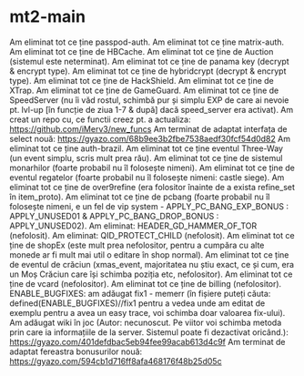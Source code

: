 # mt2-main
 
Am eliminat tot ce ține passpod-auth. 
Am eliminat tot ce ține matrix-auth. 
Am eliminat tot ce ține de HBCache. 
Am eliminat tot ce ține de Auction (sistemul este neterminat). 
Am eliminat tot ce ține de panama key (decrypt & encrypt type). 
Am eliminat tot ce ține de hybridcrypt (decrypt & encrypt type). 
Am eliminat tot ce ține de HackShield.
Am eliminat tot ce ține de XTrap.
Am eliminat tot ce ține de GameGuard.
Am eliminat tot ce ține de SpeedServer (nu îi văd rostul, schimbă pur și simplu EXP de care ai nevoie pt. lvl-up [în funcție de ziua 1-7 & după] dacă speed_server era activat).
Am creat un repo cu, ce functii creez pt. a actualiza: https://github.com/iMerv3/new_funcs
Am terminat de adaptat interfața de select nouă: https://gyazo.com/68b9ee3b2fbe7538aedf30fcf54d0d82
Am eliminat tot ce ține auth-brazil.
Am eliminat tot ce ține eventul Three-Way (un event simplu, scris mult prea rău).
Am eliminat tot ce ține de sistemul monarhilor (foarte probabil nu îl folosește nimeni).
Am eliminat tot ce ține de eventul regatelor (foarte probabil nu îl folosește nimeni: castle siege).
Am eliminat tot ce ține de over9refine (era folositor înainte de a exista refine_set în item_proto).
Am eliminat tot ce ține de pcbang (foarte probabil nu îl folosește nimeni, e un fel de vip system - APPLY_PC_BANG_EXP_BONUS : APPLY_UNUSED01 & APPLY_PC_BANG_DROP_BONUS : APPLY_UNUSED02).
Am eliminat: HEADER_GD_HAMMER_OF_TOR (nefolosit). 
Am eliminat: QID_PROTECT_CHILD (nefolosit).
Am eliminat tot ce ține de shopEx (este mult prea nefolositor, pentru a cumpăra cu alte monede ar fi mult mai util o editare în shop normal).
Am eliminat tot ce ține de eventul de crăciun (xmas_event, majoritatea nu știu exact, ce și cum, era un Moș Crăciun care își schimba poziția etc, nefolositor).
Am eliminat tot ce ține de vcard (nefolositor).
Am eliminat tot ce ține de billing (nefolositor).
ENABLE_BUGFIXES: am adăugat fix1 - memerr (în fișiere puteți căuta: defined(ENABLE_BUGFIXES)//fix1 pentru a vedea unde am editat de exemplu pentru a avea un easy trace, voi schimba doar valoarea fix-ului). 
Am adăugat wiki în joc (Autor: necunoscut. Pe viitor voi schimba metoda prin care ia informațiile de la server. Sistemul poate fi dezactivat oricând.): https://gyazo.com/401defdbac5eb94fee99acab613d4c9f
Am terminat de adaptat fereastra bonusurilor nouă: https://gyazo.com/594cb1d716ff8afa468176f48b25d05c